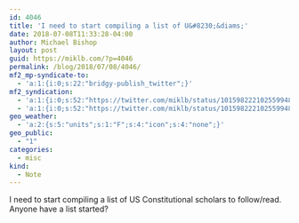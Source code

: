 ```yaml
---
id: 4046
title: 'I need to start compiling a list of U&#8230;&diams;'
date: 2018-07-08T11:33:28-04:00
author: Michael Bishop
layout: post
guid: https://miklb.com/?p=4046
permalink: /blog/2018/07/08/4046/
mf2_mp-syndicate-to:
  - 'a:1:{i:0;s:22:"bridgy-publish_twitter";}'
mf2_syndication:
  - 'a:1:{i:0;s:52:"https://twitter.com/miklb/status/1015982221025599488";}'
  - 'a:1:{i:0;s:52:"https://twitter.com/miklb/status/1015982221025599488";}'
geo_weather:
  - 'a:2:{s:5:"units";s:1:"F";s:4:"icon";s:4:"none";}'
geo_public:
  - "1"
categories:
  - misc
kind:
  - Note
---
```

I need to start compiling a list of US Constitutional scholars to follow/read. Anyone have a list started?
